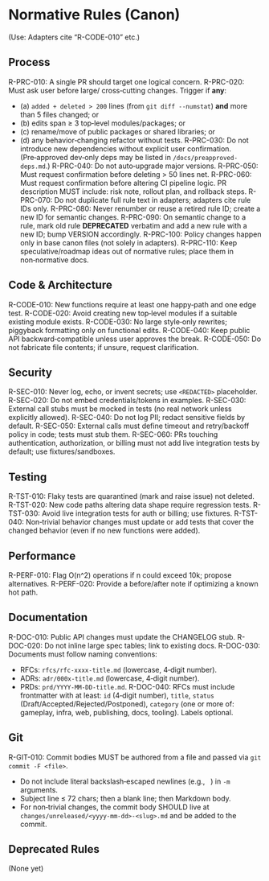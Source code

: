 # Normative Rules (Canon)

(Use: Adapters cite “R-CODE-010” etc.)

## Process
R-PRC-010: A single PR should target one logical concern.
R-PRC-020: Must ask user before large/ cross‑cutting changes. Trigger if **any**:
  - (a) `added + deleted > 200` lines (from `git diff --numstat`) **and** more than 5 files changed; or
  - (b) edits span ≥ 3 top‑level modules/packages; or
  - (c) rename/move of public packages or shared libraries; or
  - (d) any behavior‑changing refactor without tests.
R-PRC-030: Do not introduce new dependencies without explicit user confirmation. (Pre‑approved dev‑only deps may be listed in `/docs/preapproved-deps.md`.)
R-PRC-040: Do not auto‑upgrade major versions.
R-PRC-050: Must request confirmation before deleting > 50 lines net.
R-PRC-060: Must request confirmation before altering CI pipeline logic. PR description MUST include: risk note, rollout plan, and rollback steps.
R-PRC-070: Do not duplicate full rule text in adapters; adapters cite rule IDs only.
R-PRC-080: Never renumber or reuse a retired rule ID; create a new ID for semantic changes.
R-PRC-090: On semantic change to a rule, mark old rule **DEPRECATED** verbatim and add a new rule with a new ID; bump VERSION accordingly.
R-PRC-100: Policy changes happen only in base canon files (not solely in adapters).
R-PRC-110: Keep speculative/roadmap ideas out of normative rules; place them in non‑normative docs.

## Code & Architecture
R-CODE-010: New functions require at least one happy‑path and one edge test.
R-CODE-020: Avoid creating new top‑level modules if a suitable existing module exists.
R-CODE-030: No large style‑only rewrites; piggyback formatting only on functional edits.
R-CODE-040: Keep public API backward‑compatible unless user approves the break.
R-CODE-050: Do not fabricate file contents; if unsure, request clarification.

## Security
R-SEC-010: Never log, echo, or invent secrets; use `<REDACTED>` placeholder.
R-SEC-020: Do not embed credentials/tokens in examples.
R-SEC-030: External call stubs must be mocked in tests (no real network unless explicitly allowed).
R-SEC-040: Do not log PII; redact sensitive fields by default.
R-SEC-050: External calls must define timeout and retry/backoff policy in code; tests must stub them.
R-SEC-060: PRs touching authentication, authorization, or billing must not add live integration tests by default; use fixtures/sandboxes.

## Testing
R-TST-010: Flaky tests are quarantined (mark and raise issue) not deleted.
R-TST-020: New code paths altering data shape require regression tests.
R-TST-030: Avoid live integration tests for auth or billing; use fixtures.
R-TST-040: Non‑trivial behavior changes must update or add tests that cover the changed behavior (even if no new functions were added).

## Performance
R-PERF-010: Flag O(n^2) operations if n could exceed 10k; propose alternatives.
R-PERF-020: Provide a before/after note if optimizing a known hot path.

## Documentation
R-DOC-010: Public API changes must update the CHANGELOG stub.
R-DOC-020: Do not inline large spec tables; link to existing docs.
R-DOC-030: Documents must follow naming conventions:
  - RFCs: `rfcs/rfc-xxxx-title.md` (lowercase, 4‑digit number).
  - ADRs: `adr/000x-title.md` (lowercase, 4‑digit number).
  - PRDs: `prd/YYYY-MM-DD-title.md`.
R-DOC-040: RFCs must include frontmatter with at least: `id` (4‑digit number), `title`, `status` (Draft/Accepted/Rejected/Postponed), `category` (one or more of: gameplay, infra, web, publishing, docs, tooling). Labels optional.

## Git
R-GIT-010: Commit bodies MUST be authored from a file and passed via `git commit -F <file>`.
  - Do not include literal backslash‑escaped newlines (e.g., `
`) in `-m` arguments.
  - Subject line ≤ 72 chars; then a blank line; then Markdown body.
  - For non‑trivial changes, the commit body SHOULD live at `changes/unreleased/<yyyy-mm-dd>-<slug>.md` and be added to the commit.

## Deprecated Rules
(None yet)
